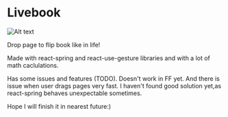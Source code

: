 # Livebook

![Alt text](screen.gif?raw=true "Livebook")

Drop page to flip book like in life! 

Made with react-spring and react-use-gesture libraries and with a lot of math caclulations.

Has some issues and features (TODO). 
Doesn't work in FF yet. And there is issue when user drags pages very fast. I haven't found good solution yet,as react-spring behaves unexpectable sometimes.

Hope I will finish it in nearest future:) 


